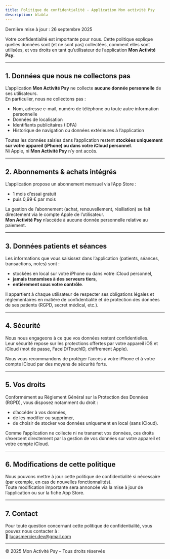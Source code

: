 ```yaml
---
title: Politique de confidentialité - Application Mon activité Psy
description: blabla
---
```

Dernière mise à jour : 26 septembre 2025

Votre confidentialité est importante pour nous. Cette politique explique quelles données sont (et ne sont pas) collectées, comment elles sont utilisées, et vos droits en tant qu’utilisateur de l’application **Mon Activité Psy**.

---

## 1. Données que nous ne collectons pas
L’application **Mon Activité Psy** ne collecte **aucune donnée personnelle** de ses utilisateurs.  
En particulier, nous ne collectons pas :

- Nom, adresse e-mail, numéro de téléphone ou toute autre information personnelle
- Données de localisation
- Identifiants publicitaires (IDFA)
- Historique de navigation ou données extérieures à l’application

Toutes les données saisies dans l’application restent **stockées uniquement sur votre appareil (iPhone) ou dans votre iCloud personnel**.  
Ni Apple, ni **Mon Activité Psy** n’y ont accès.

---

## 2. Abonnements & achats intégrés
L’application propose un abonnement mensuel via l’App Store :
- 1 mois d’essai gratuit
- puis 0,99 € par mois

La gestion de l’abonnement (achat, renouvellement, résiliation) se fait directement via le compte Apple de l’utilisateur.  
**Mon Activité Psy** n’accède à aucune donnée personnelle relative au paiement.

---

## 3. Données patients et séances
Les informations que vous saisissez dans l’application (patients, séances, transactions, notes) sont :
- stockées en local sur votre iPhone ou dans votre iCloud personnel,
- **jamais transmises à des serveurs tiers**,
- **entièrement sous votre contrôle**.

Il appartient à chaque utilisateur de respecter ses obligations légales et réglementaires en matière de confidentialité et de protection des données de ses patients (RGPD, secret médical, etc.).

---

## 4. Sécurité
Nous nous engageons à ce que vos données restent confidentielles.  
Leur sécurité repose sur les protections offertes par votre appareil iOS et iCloud (mot de passe, FaceID/TouchID, chiffrement Apple).

Nous vous recommandons de protéger l’accès à votre iPhone et à votre compte iCloud par des moyens de sécurité forts.

---

## 5. Vos droits
Conformément au Règlement Général sur la Protection des Données (RGPD), vous disposez notamment du droit :
- d’accéder à vos données,
- de les modifier ou supprimer,
- de choisir de stocker vos données uniquement en local (sans iCloud).

Comme l’application ne collecte ni ne transmet vos données, ces droits s’exercent directement par la gestion de vos données sur votre appareil et votre compte iCloud.

---

## 6. Modifications de cette politique
Nous pouvons mettre à jour cette politique de confidentialité si nécessaire (par exemple, en cas de nouvelles fonctionnalités).  
Toute modification importante sera annoncée via la mise à jour de l’application ou sur la fiche App Store.

---

## 7. Contact
Pour toute question concernant cette politique de confidentialité, vous pouvez nous contacter à :  
📧  lucasmercier.dev@gmail.com

---
© 2025 Mon Activité Psy – Tous droits réservés
